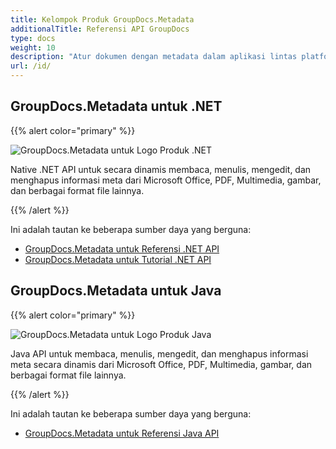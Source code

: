 ```yaml
---
title: Kelompok Produk GroupDocs.Metadata
additionalTitle: Referensi API GroupDocs
type: docs
weight: 10
description: "Atur dokumen dengan metadata dalam aplikasi lintas platform apa pun menggunakan API metadata GroupDocs untuk menemukan, menggunakan, menyimpan, dan menggunakan kembali data di masa mendatang"
url: /id/
---
```


## GroupDocs.Metadata untuk .NET

{{% alert color="primary" %}} 

![GroupDocs.Metadata untuk Logo Produk .NET](../gdocs_net.png)

Native .NET API untuk secara dinamis membaca, menulis, mengedit, dan menghapus informasi meta dari Microsoft Office, PDF, Multimedia, gambar, dan berbagai format file lainnya.

{{% /alert %}} 

Ini adalah tautan ke beberapa sumber daya yang berguna:

- [GroupDocs.Metadata untuk Referensi .NET API](/metadata/id/net/)
- [GroupDocs.Metadata untuk Tutorial .NET API](/tutorials/metadata/id/net/)


## GroupDocs.Metadata untuk Java

{{% alert color="primary" %}}

![GroupDocs.Metadata untuk Logo Produk Java](../gdocs_java.png)

Java API untuk membaca, menulis, mengedit, dan menghapus informasi meta secara dinamis dari Microsoft Office, PDF, Multimedia, gambar, dan berbagai format file lainnya.

{{% /alert %}}

Ini adalah tautan ke beberapa sumber daya yang berguna:

- [GroupDocs.Metadata untuk Referensi Java API](/metadata/java/)
